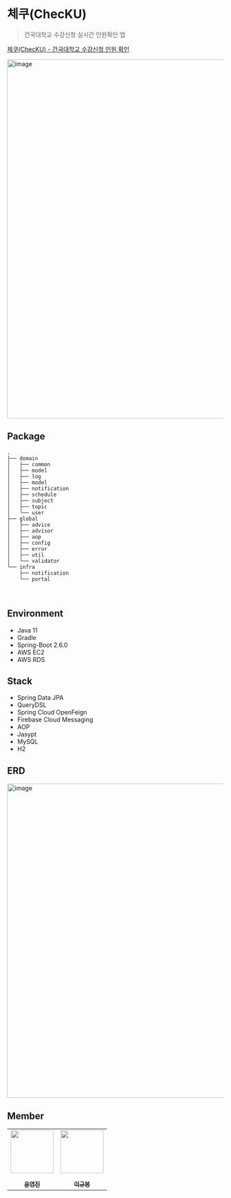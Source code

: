 # 체쿠(ChecKU)
> 건국대학교 수강신청 실시간 인원확인 앱

[체쿠(ChecKU) - 건국대학교 수강신청 인원 확인](https://bit.ly/3JJUuvD)

<img width="833" alt="image" src="https://user-images.githubusercontent.com/46523628/187130227-425bf503-f1bf-4e42-84a8-3b5b1c4872eb.png">

## Package
```
.
├── domain
│   ├── common
│   ├── model
│   ├── log
│   ├── model
│   ├── notification
│   ├── schedule
│   ├── subject
│   ├── topic
│   └── user
├── global
│   ├── advice
│   ├── advisor
│   ├── aop
│   ├── config
│   ├── error
│   ├── util
│   └── validator
└── infra
    ├── notification
    └── portal
```

<br>

## Environment
* Java 11
* Gradle
* Spring-Boot 2.6.0
* AWS EC2
* AWS RDS

## Stack
* Spring Data JPA
* QueryDSL
* Spring Cloud OpenFeign
* Firebase Cloud Messaging
* AOP
* Jasypt
* MySQL
* H2

## ERD
<img width="729" alt="image" src="https://user-images.githubusercontent.com/46523628/187127815-2c2cc5fe-dd74-44ef-b088-399197e3f4b4.png">

## Member
<table align="center" >
   <tr>
        <td align="center"><a href="https://github.com/yoon-youngjin"><img src="https://github.com/yoon-youngjin.png" width="100px;" alt=""/><br /><sub><b><br/>윤영진</b></sub></a></td>
        <td align="center"><a href="https://github.com/bong01"><img src="https://github.com/bong01.png" width="100px;" alt=""/><br /><sub><b><br/>이규봉</b></sub></a></td>
   </tr>
</table>
